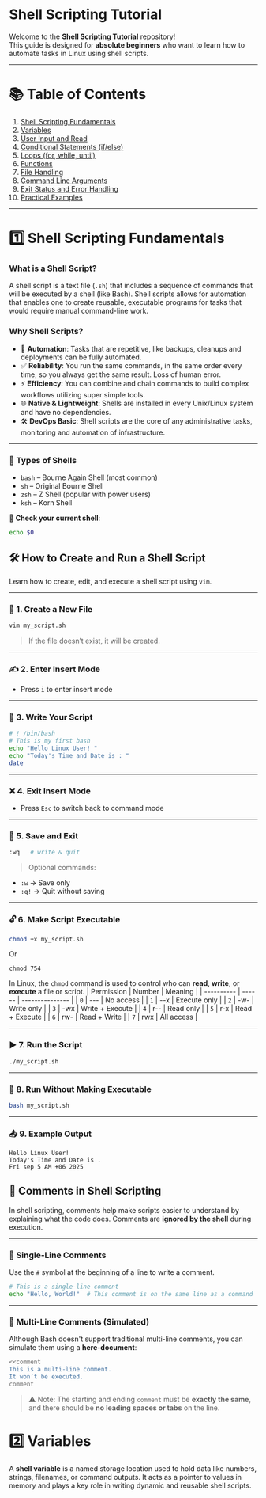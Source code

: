 # Shell Scripting Tutorial

Welcome to the **Shell Scripting Tutorial** repository!  
This guide is designed for **absolute beginners** who want to learn how to automate tasks in Linux using shell scripts.

---

# 📚 Table of Contents

1. [Shell Scripting Fundamentals](#1️⃣-shell-scripting-fundamentals)
2. [Variables](#2-variables)
3. [User Input and Read](#3-user-input-and-read)
4. [Conditional Statements (if/else)](#4-conditional-statements-ifelse)
5. [Loops (for, while, until)](#5-loops-for-while-until)
6. [Functions](#6-functions)
7. [File Handling](#7-file-handling)
8. [Command Line Arguments](#8-command-line-arguments)
9. [Exit Status and Error Handling](#9-exit-status-and-error-handling)
10. [Practical Examples](#10-practical-examples)

---

# 1️⃣ Shell Scripting Fundamentals

### What is a Shell Script?
A shell script is a text file (`.sh`) that includes a sequence of commands that will be executed by a shell (like Bash). Shell scripts allows for automation that enables one to create reusable, executable programs for tasks that would require manual command-line work.

### Why Shell Scripts?
- 🔄 **Automation**: Tasks that are repetitive, like backups, cleanups and deployments can be fully automated.
- ✅ **Reliability**: You run the same commands, in the same order every time, so you always get the same result. Loss of human error.
- ⚡ **Efficiency**: You can combine and chain commands to build complex workflows utilizing super simple tools.
- 🌐 **Native & Lightweight**: Shells are installed in every Unix/Linux system and have no dependencies.
- 🛠️ **DevOps Basic**: Shell scripts are the core of any administrative tasks, monitoring and automation of infrastructure.

---

### 🐚 Types of Shells

- `bash` – Bourne Again Shell (most common)  
- `sh` – Original Bourne Shell  
- `zsh` – Z Shell (popular with power users)  
- `ksh` – Korn Shell  

🧪 **Check your current shell**:
```bash
echo $0
```
## 🛠️ How to Create and Run a Shell Script

Learn how to create, edit, and execute a shell script using `vim`.

---

### 📄 1. Create a New File

```bash
vim my_script.sh
```

> If the file doesn’t exist, it will be created.

---

### ✍️ 2. Enter Insert Mode

* Press `i` to enter insert mode

---

### 💬 3. Write Your Script

```bash
# ! /bin/bash
# This is my first bash
echo "Hello Linux User! "
echo "Today's Time and Date is : "
date
```

---

### ❌ 4. Exit Insert Mode

* Press `Esc` to switch back to command mode

---

### 💾 5. Save and Exit

```bash
:wq   # write & quit
```

> Optional commands:

* `:w` → Save only
* `:q!` → Quit without saving

---

### 🔓 6. Make Script Executable

```bash
chmod +x my_script.sh
```
Or 
 ```
 chmod 754
```
In Linux, the `chmod` command is used to control who can **read**, **write**, or **execute** a file or script.
| Permission | Number | Meaning         |
| ---------- | ------ | --------------- |
| `0`        | ---    | No access       |
| `1`        | --x    | Execute only    |
| `2`        | -w-    | Write only      |
| `3`        | -wx    | Write + Execute |
| `4`        | r--    | Read only       |
| `5`        | r-x    | Read + Execute  |
| `6`        | rw-    | Read + Write    |
| `7`        | rwx    | All access      |

---

### ▶️ 7. Run the Script

```bash
./my_script.sh
```

---

### 🚫 8. Run Without Making Executable

```bash
bash my_script.sh
```

---

### 📤 9. Example Output

```
Hello Linux User!
Today's Time and Date is .
Fri sep 5 AM +06 2025
```
## 💬 Comments in Shell Scripting

In shell scripting, comments help make scripts easier to understand by explaining what the code does. Comments are **ignored by the shell** during execution.

---

### 🧵 Single-Line Comments

Use the `#` symbol at the beginning of a line to write a comment.

```bash
# This is a single-line comment
echo "Hello, World!"  # This comment is on the same line as a command
```
---

### 📄 Multi-Line Comments (Simulated)

Although Bash doesn't support traditional multi-line comments, you can simulate them using a **here-document**:

```bash
<<comment
This is a multi-line comment.
It won’t be executed.
comment
```
> ⚠️ Note: The starting and ending `comment` must be **exactly the same**, and there should be **no leading spaces or tabs** on the line.

# 2️⃣ Variables

A **shell variable** is a named storage location used to hold data like numbers, strings, filenames, or command outputs. It acts as a pointer to values in memory and plays a key role in writing dynamic and reusable shell scripts.
